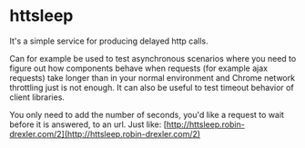 # httsleep

It's a simple service for producing delayed http calls.

Can for example be used to test asynchronous scenarios where you need to figure out how components behave when requests (for example ajax requests) take longer than in your normal environment and Chrome network throttling just is not enough.
It can also be useful to test timeout behavior of client libraries.

You only need to add the number of seconds, you'd like a request to wait before it is answered, to an url. Just like: [http://httsleep.robin-drexler.com/2](http://httsleep.robin-drexler.com/2)
